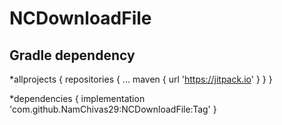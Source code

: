 # NCDownloadFile


## Gradle dependency

*allprojects {
		repositories {
			...
			maven { url 'https://jitpack.io' }
		}
	}
  
  *dependencies {
	        implementation 'com.github.NamChivas29:NCDownloadFile:Tag'
	}
  
